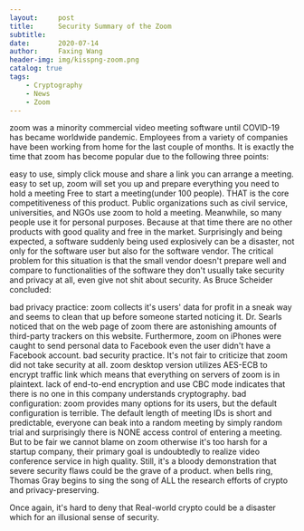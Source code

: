 ```yaml
---
layout:     post
title:      Security Summary of the Zoom
subtitle:   
date:       2020-07-14
author:     Faxing Wang
header-img: img/kisspng-zoom.png
catalog: true
tags:
    - Cryptography
    - News 
    - Zoom
---
```

zoom was a minority commercial video meeting software until COVID-19 has became worldwide pandemic. Employees from a variety of companies have been working from home for the last couple of months. It is exactly the time that zoom has become popular due to the following three points:

easy to use, simply click mouse and share a link you can arrange a meeting.
easy to set up, zoom will set you up and prepare everything you need to hold a meeting
Free to start a meeting(under 100 people). THAT is the core competitiveness of this product. Public organizations such as civil service, universities, and NGOs use zoom to hold a meeting. Meanwhile, so many people use it for personal purposes. Because at that time there are no other products with good quality and free in the market.
Surprisingly and being expected, a software suddenly being used explosively can be a disaster, not only for the software user but also for the software vendor. The critical problem for this situation is that the small vendor doesn't prepare well and compare to functionalities of the software they don't usually take security and privacy at all, even give not shit about security. As Bruce Scheider concluded:

bad privacy practice: zoom collects it's users' data for profit in a sneak way and seems to clean that up before someone started noticing it. Dr. Searls noticed that on the web page of zoom there are astonishing amounts of third-party trackers on this website. Furthermore, zoom on iPhones were caught to send personal data to Facebook even the user didn't have a Facebook account.
bad security practice. It's not fair to criticize that zoom did not take security at all. zoom desktop version utilizes AES-ECB to encrypt traffic link which means that everything on servers of zoom is in plaintext. lack of end-to-end encryption and use CBC mode indicates that there is no one in this company understands cryptography.
bad configuration: zoom provides many options for its users, but the default configuration is terrible. The default length of meeting IDs is short and predictable, everyone can beak into a random meeting by simply random trial and surprisingly there is NONE access control of entering a meeting.
But to be fair we cannot blame on zoom otherwise it's too harsh for a startup company, their primary goal is undoubtedly to realize video conference service in high quality. Still, it's a bloody demonstration that severe security flaws could be the grave of a product. when bells ring, Thomas Gray begins to sing the song of ALL the research efforts of crypto and privacy-preserving.

Once again, it's hard to deny that Real-world crypto could be a disaster which for an illusional sense of security.
